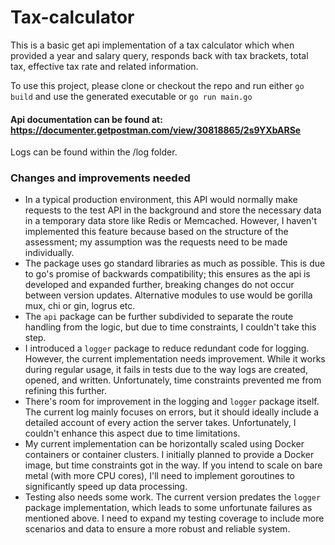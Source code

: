 # Tax-calculator

This is a basic get api implementation of a tax calculator which when provided a year and salary query, responds back with tax brackets, total tax, effective tax rate and related information.

To use this project, please clone or checkout the repo and run either `go build` and use the generated executable or `go run main.go`

#### Api documentation can be found at: https://documenter.getpostman.com/view/30818865/2s9YXbARSe

Logs can be found within the /log folder.

### Changes and improvements needed
- In a typical production environment, this API would normally make requests to the test API in the background and store the necessary data in a temporary data store like Redis or Memcached. However, I haven't implemented this feature because based on the structure of the assessment; my assumption was the requests need to be made individually.
- The package uses go standard libraries as much as possible. This is due to go's promise of backwards compatibility; this ensures as the api is developed and expanded further, breaking changes do not occur between version updates. Alternative modules to use would be gorilla mux, chi or gin, logrus etc.
- The `api` package can be further subdivided to separate the route handling from the logic, but due to time constraints, I couldn't take this step.
- I introduced a `logger` package to reduce redundant code for logging. However, the current implementation needs improvement. While it works during regular usage, it fails in tests due to the way logs are created, opened, and written. Unfortunately, time constraints prevented me from refining this further.
- There's room for improvement in the logging and `logger` package itself. The current log mainly focuses on errors, but it should ideally include a detailed account of every action the server takes. Unfortunately, I couldn't enhance this aspect due to time limitations.
- My current implementation can be horizontally scaled using Docker containers or container clusters. I initially planned to provide a Docker image, but time constraints got in the way. If you intend to scale on bare metal (with more CPU cores), I'll need to implement goroutines to significantly speed up data processing.
- Testing also needs some work. The current version predates the `logger` package implementation, which leads to some unfortunate failures as mentioned above. I need to expand my testing coverage to include more scenarios and data to ensure a more robust and reliable system.
